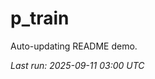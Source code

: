 # p_train

Auto-updating README demo.

<!--START_SECTION:status-->
_Last run: 2025-09-11 03:00 UTC_
<!--END_SECTION:status-->



















































































































































































































































































































































































































































































































